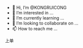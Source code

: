 - 👋 Hi, I’m @KONGRUICONG
- 👀 I’m interested in ...
- 🌱 I’m currently learning ...
- 💞️ I’m looking to collaborate on ...
- 📫 How to reach me ...

<!---
KONGRUICONG/KONGRUICONG is a ✨ special ✨ repository because its `README.md` (this file) appears on your GitHub profile.
You can click the Preview link to take a look at your changes.
--->上单
